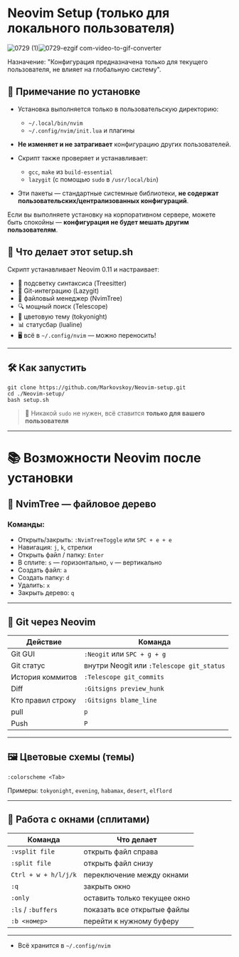 # Neovim Setup (только для локального пользователя)

![0729 (1)](https://github.com/user-attachments/assets/334fd983-0cfc-47b1-8ae2-8cbbf40791fd)![0729-ezgif com-video-to-gif-converter](https://github.com/user-attachments/assets/370a9805-2087-463e-a172-3a33f7e4c225)


Назначение: "Конфигурация предназначена только для текущего пользователя, не влияет на глобальную систему".

## 📌 Примечание по установке

- Установка выполняется только в пользовательскую директорию:
  - `~/.local/bin/nvim`
  - `~/.config/nvim/init.lua` и плагины
- **Не изменяет и не затрагивает** конфигурацию других пользователей.

- Скрипт также проверяет и устанавливает:
  - `gcc`, `make` из `build-essential`
  - `lazygit` (с помощью `sudo` в `/usr/local/bin`)
- Эти пакеты — стандартные системные библиотеки, **не содержат пользовательских/централизованных конфигураций**.

Если вы выполняете установку на корпоративном сервере, можете быть спокойны — **конфигурация не будет мешать другим пользователям**.

## 🔧 Что делает этот setup.sh
Скрипт устанавливает Neovim 0.11 и настраивает:
- 🧠 подсветку синтаксиса (Treesitter)
- 🧬 Git-интеграцию (Lazygit)
- 📁 файловый менеджер (NvimTree)
- 🔍 мощный поиск (Telescope)
- 🌈 цветовую тему (tokyonight)
- 📊 статусбар (lualine)
- 🖥️ всё в `~/.config/nvim` — можно переносить!

---

## 🛠 Как запустить

```
git clone https://github.com/Markovskoy/Neovim-setup.git
cd ./Neovim-setup/
bash setup.sh
```

> 🔐 Никакой `sudo` не нужен, всё ставится **только для вашего пользователя**

---

# 📚 Возможности Neovim после установки

## 📁 NvimTree — файловое дерево

### Команды:
- Открыть/закрыть: `:NvimTreeToggle` или `SPC + e + e`
- Навигация: `j`, `k`, стрелки
- Открыть файл / папку: `Enter`
- В сплите: `s` — горизонтально, `v` — вертикально
- Создать файл: `a`
- Создать папку: `d`
- Удалить: `x`
- Закрыть дерево: `q`

---

## 🧬 Git через Neovim

| Действие         | Команда                     |
|------------------|-----------------------------|
| Git GUI          | `:Neogit` или `SPC + g + g` |
| Git статус       | внутри Neogit или `:Telescope git_status` |
| История коммитов | `:Telescope git_commits`    |
| Diff             | `:Gitsigns preview_hunk`    |
| Кто правил строку | `:Gitsigns blame_line`     |
| pull              | `p`                        |
| Push              | `P`                        |
---

## 🖼 Цветовые схемы (темы)

```vim
:colorscheme <Tab>
```

Примеры: `tokyonight`, `evening`, `habamax`, `desert`, `elflord`

---

## 📂 Работа с окнами (сплитами)

| Команда          | Что делает                      |
|------------------|----------------------------------|
| `:vsplit file`   | открыть файл справа             |
| `:split file`    | открыть файл снизу              |
| `Ctrl + w + h/l/j/k` | переключение между окнами |
| `:q`             | закрыть окно                    |
| `:only`          | оставить только текущее окно    |
| `:ls` / `:buffers` | показать все открытые файлы  |
| `:b <номер>`     | перейти к нужному буферу        |

---

- Всё хранится в `~/.config/nvim`

